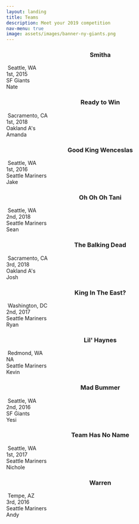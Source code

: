 ```yaml
---
layout: landing
title: Teams
description: Meet your 2019 competition
nav-menu: true
image: assets/images/banner-ny-giants.png
---
```


<!-- Image -->
<div class="spotlight content">
	<div class="row 25% uniform">
		<div class="4u">
		<!-- Nate -->
			<center><h3>Smitha</h3></center>
			<span class="image fit"><img src="assets/images/teams-nate-2.png" alt="" /></span>
			<span>
			<a class="icon alt fa-map-marker" > Seattle, WA</a>
			<br> <a class="icon alt fa-trophy"> 1st, 2015</a>
			<br> <a class="icon alt fa-thumbs-o-up"> SF Giants</a>
			<br> <a class="icon alt fa-user"> Nate</a>
			<br>
			</span>
		</div>
		<!-- Amanda -->
		<div class="4u">
			<center><h3>Ready to Win</h3></center>
			<span class="image fit"><img src="assets/images/teams-amanda-2.png" alt=""/></span>
			<span>
			<a class="icon alt fa-map-marker" > Sacramento, CA</a>
			<br> <a class="icon alt fa-trophy"> 1st, 2018</a>
			<br> <a class="icon alt fa-thumbs-o-up"> Oakland A's</a>
			<br> <a class="icon alt fa-user"> Amanda</a>
			<br>
			</span>
		</div>
		<!-- Wild -->
		<div class="4u$">
			<center><h3>Good King Wenceslas</h3></center>
			<span class="image fit"><img src="assets/images/teams-wild.png" alt=""/></span>
			<span>
			<a class="icon alt fa-map-marker" > Seattle, WA</a>
			<br> <a class="icon alt fa-trophy"> 1st, 2016</a>
			<br> <a class="icon alt fa-thumbs-o-up"> Seattle Mariners</a>
			<br> <a class="icon alt fa-user"> Jake</a>
			<br>
			</span>
		</div>
		<!-- Sean -->
		<div class="4u">
			<center><h3>Oh Oh Oh Tani </h3></center>
			<span class="image fit"><img src="assets/images/teams-sean.png" alt="" /></span>
			<span>
			<a class="icon alt fa-map-marker" > Seattle, WA</a>
			<br> <a class="icon alt fa-trophy"> 2nd, 2018</a>
			<br> <a class="icon alt fa-thumbs-o-up"> Seattle Mariners</a>
			<br> <a class="icon alt fa-user"> Sean</a>
			<br>
			</span>
		</div>
		<!-- Josh -->
		<div class="4u">
			<center><h3>The Balking Dead</h3></center>
			<span class="image fit"><img src="assets/images/teams-josh-2.png" alt=""/></span>
			<span>
			<a class="icon alt fa-map-marker" > Sacramento, CA</a>
			<br> <a class="icon alt fa-trophy"> 3rd, 2018</a>
			<br> <a class="icon alt fa-thumbs-o-up"> Oakland A's</a>
			<br> <a class="icon alt fa-user"> Josh</a>
			<br>
			</span>
		</div>
		<!-- Ryan -->
		<div class="4u">
			<center><h3>King In The East?</h3></center>
			<span class="image fit"><img src="assets/images/teams-ryan.png" alt="" /></span>
			<span>
			<a class="icon alt fa-map-marker" > Washington, DC</a>
			<br> <a class="icon alt fa-trophy"> 2nd, 2017</a>
			<br> <a class="icon alt fa-thumbs-o-up"> Seattle Mariners</a>
			<br> <a class="icon alt fa-user"> Ryan</a>
			<br>
			</span>
		</div>
	</div>
</div>

<!-- SECOND SET -->
<div class="box alt">
	<div class="row 25% uniform">
		<!-- Kevin -->
		<div class="4u">
			<center><h3>Lil' Haynes</h3></center>
			<span class="image fit"><img src="assets/images/teams-kevin.png" alt="" /></span>
			<span>
			<a class="icon alt fa-map-marker" > Redmond, WA</a>
			<br> <a class="icon alt fa-trophy"> NA</a>
			<br> <a class="icon alt fa-thumbs-o-up"> Seattle Mariners</a>
			<br> <a class="icon alt fa-user"> Kevin</a>
			<br>
			</span>
		</div>
		<!-- Yesi -->
		<div class="4u$">
			<center><h3>Mad Bummer</h3></center>
			<span class="image fit"><img src="assets/images/teams-yesi.png" alt="" /></span>
			<span>
			<a class="icon alt fa-map-marker" > Seattle, WA</a>
			<br> <a class="icon alt fa-trophy"> 2nd, 2016</a>
			<br> <a class="icon alt fa-thumbs-o-up"> SF Giants</a>
			<br> <a class="icon alt fa-user"> Yesi</a>
			<br>
			</span>
		</div>
		<!-- Nichole -->
		<div class="4u">
			<center><h3>Team Has No Name</h3></center>
			<span class="image fit"><img src="assets/images/teams-nichole.png" alt="" /></span>
			<span>
			<a class="icon alt fa-map-marker" > Seattle, WA</a>
			<br> <a class="icon alt fa-trophy"> 1st, 2017</a>
			<br> <a class="icon alt fa-thumbs-o-up"> Seattle Mariners</a>
			<br> <a class="icon alt fa-user"> Nichole</a>
			<br>
			</span>
		</div>
		<!-- Andy -->
		<div class="4u$">
			<center><h3>Warren</h3></center>
			<span class="image fit"><img src="assets/images/teams-andy.png" alt="" /></span>
			<span>
			<a class="icon alt fa-map-marker" > Tempe, AZ</a>
			<br> <a class="icon alt fa-trophy"> 3rd, 2016</a>
			<br> <a class="icon alt fa-thumbs-o-up"> Seattle Mariners</a>
			<br> <a class="icon alt fa-user"> Andy</a>
			<br>
			</span>
		</div>
	</div>
</div>
